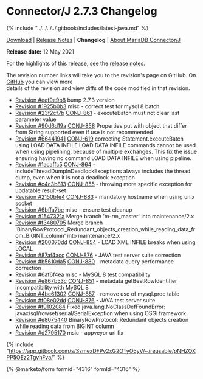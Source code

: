 # Connector/J 2.7.3 Changelog

{% include "../../../../.gitbook/includes/latest-java.md" %}

[Download](https://mariadb.com/downloads/#connectors) | [Release Notes](../../2.7/2.7.3.md) | **Changelog** | [About MariaDB Connector/J](https://app.gitbook.com/s/CjGYMsT2MVP4nd3IyW2L/mariadb-connector-j/about-mariadb-connector-j)

**Release date:** 12 May 2021

For the highlights of this release, see the [release notes](../../2.7/2.7.3.md).

The revision number links will take you to the revision's page on GitHub. On [GitHub](https://github.com/MariaDB/mariadb-connector-j) you can view more\
details of the revision and view diffs of the code modified in that revision.

* [Revision #eef9e9b8](https://github.com/mariadb-corporation/mariadb-connector-j/commit/eef9e9b8) bump 2.7.3 version
* [Revision #1925b0b3](https://github.com/mariadb-corporation/mariadb-connector-j/commit/1925b0b3) misc - correct test for mysql 8 batch
* [Revision #23f2cf7b](https://github.com/mariadb-corporation/mariadb-connector-j/commit/23f2cf7b) [CONJ-861](https://jira.mariadb.org/browse/CONJ-861) - executeBatch must not clear last parameter value
* [Revision #90d6d19a](https://github.com/mariadb-corporation/mariadb-connector-j/commit/90d6d19a) [CONJ-858](https://jira.mariadb.org/browse/CONJ-858) Properties.put with object that differ from String supported even if use is not recommended
* [Revision #66441941](https://github.com/mariadb-corporation/mariadb-connector-j/commit/66441941) [CONJ-619](https://jira.mariadb.org/browse/CONJ-619) correcting Statement.executeBatch using LOAD DATA INFILE LOAD DATA INFILE commands cannot be used when using pipelining, because of multiple exchanges. This fix the issue ensuring having no command LOAD DATA INFILE when using pipeline.
* [Revision #1acaffc5](https://github.com/mariadb-corporation/mariadb-connector-j/commit/1acaffc5) [CONJ-864](https://jira.mariadb.org/browse/CONJ-864) - includeThreadDumpInDeadlockExceptions always includes the thread dump, even when it is not a deadlock exception
* [Revision #c4c3b813](https://github.com/mariadb-corporation/mariadb-connector-j/commit/c4c3b813) [CONJ-855](https://jira.mariadb.org/browse/CONJ-855) - throwing more specific exception for updatable result-set
* [Revision #2150bfe4](https://github.com/mariadb-corporation/mariadb-connector-j/commit/2150bfe4) [CONJ-883](https://jira.mariadb.org/browse/CONJ-883) - mandatory hostname when using unix socket
* [Revision #6bffa7be](https://github.com/mariadb-corporation/mariadb-connector-j/commit/6bffa7be) misc - ensure test cleanup
* [Revision #1547321a](https://github.com/mariadb-corporation/mariadb-connector-j/commit/1547321a) Merge branch 'm-rm\_master' into maintenance/2.x
* [Revision #f3480705](https://github.com/mariadb-corporation/mariadb-connector-j/commit/f3480705) Merge branch 'BinaryRowProtocol\_Redundant\_objects\_creation\_while\_reading\_data\_from\_BIGINT\_column' into maintenance/2.x
* [Revision #200070dd](https://github.com/mariadb-corporation/mariadb-connector-j/commit/200070dd) [CONJ-854](https://jira.mariadb.org/browse/CONJ-854) - LOAD XML INFILE breaks when using LOCAL
* [Revision #87af4acc](https://github.com/mariadb-corporation/mariadb-connector-j/commit/87af4acc) [CONJ-876](https://jira.mariadb.org/browse/CONJ-876) - JAVA test server suite correction
* [Revision #b5610da5](https://github.com/mariadb-corporation/mariadb-connector-j/commit/b5610da5) [CONJ-880](https://jira.mariadb.org/browse/CONJ-880) - metadata query performance correction
* [Revision #6af6f4ea](https://github.com/mariadb-corporation/mariadb-connector-j/commit/6af6f4ea) misc - MySQL 8 test compatibility
* [Revision #e867b53c](https://github.com/mariadb-corporation/mariadb-connector-j/commit/e867b53c) [CONJ-851](https://jira.mariadb.org/browse/CONJ-851) - metadata getBestRowIdentifier incompatibility with MySQL 8
* [Revision #4bc61302](https://github.com/mariadb-corporation/mariadb-connector-j/commit/4bc61302) [CONJ-857](https://jira.mariadb.org/browse/CONJ-857) - remove use of mysql.proc table
* [Revision #f08e02dd](https://github.com/mariadb-corporation/mariadb-connector-j/commit/f08e02dd) [CONJ-876](https://jira.mariadb.org/browse/CONJ-876) - JAVA test server suite
* [Revision #f9102084](https://github.com/mariadb-corporation/mariadb-connector-j/commit/f9102084) Fixed java.lang.NoClassDefFoundError: javax/sql/rowset/serial/SerialException when using OSGi framework
* [Revision #e8075440](https://github.com/mariadb-corporation/mariadb-connector-j/commit/e8075440) BinaryRowProtocol: Redundant objects creation while reading data from BIGINT column
* [Revision #d2795170](https://github.com/mariadb-corporation/mariadb-connector-j/commit/d2795170) msic - appveyor url fix

{% include "https://app.gitbook.com/s/SsmexDFPv2xG2OTyO5yV/~/reusable/pNHZQXPP5OEz2TgvhFva/" %}

{% @marketo/form formid="4316" formId="4316" %}

